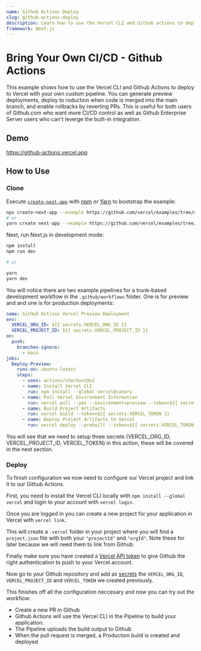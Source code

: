 ```yaml
---
name: Github Actions Deploy
slug: github-actions-deploy
description: Learn how to use the Vercel CLI and Github actions to deploy to Vercel with your own CICD
framework: Next.js
---
```


# Bring Your Own CI/CD - Github Actions

This example shows how to use the Vercel CLI and Github Actions to deploy to Vercel with your own custom pipeline. You can generate preview deployments, deploy to roduction when code is merged into the main branch, and enable rollbacks by reverting PRs. This is useful for both users of Github.com who want more CI/CD control as well as Github Enterprise Server users who can't leverge the built-in integration.

## Demo

https://github-actions.vercel.app

## How to Use

### Clone

Execute [`create-next-app`](https://github.com/vercel/next.js/tree/canary/packages/create-next-app) with [npm](https://docs.npmjs.com/cli/init) or [Yarn](https://yarnpkg.com/lang/en/docs/cli/create/) to bootstrap the example:

```bash
npx create-next-app --example https://github.com/vercel/examples/tree/main/ci-cd/github-actions
# or
yarn create next-app --example https://github.com/vercel/examples/tree/main/cd-cd/github-actions
```

Next, run Next.js in development mode:

```bash
npm install
npm run dev

# or

yarn
yarn dev
```

You will notice there are two example pipelines for a trunk-based development workflow in the `.github/workflows` folder. One is for preview and and one is for production deployments:

```yaml
name: GitHub Actions Vercel Preview Deployment
env:
  VERCEL_ORG_ID: ${{ secrets.VERCEL_ORG_ID }}
  VERCEL_PROJECT_ID: ${{ secrets.VERCEL_PROJECT_ID }}
on:
  push:
    branches-ignore:
      - main
jobs:
  Deploy-Preview:
    runs-on: ubuntu-latest
    steps:
      - uses: actions/checkout@v2
      - name: Install Vercel CLI
        run: npm install --global vercel@canary
      - name: Pull Vercel Environment Information
        run: vercel pull --yes --environment=preview --token=${{ secrets.VERCEL_TOKEN }}
      - name: Build Project Artifacts
        run: vercel build --token=${{ secrets.VERCEL_TOKEN }}
      - name: Deploy Project Artifacts to Vercel
        run: vercel deploy --prebuilt --token=${{ secrets.VERCEL_TOKEN }}
```

You will see that we need to setup three secrets (VERCEL_ORG_ID, VERCEL_PROJECT_ID, VERCEL_TOKEN) in this action, these will be covered in the next section.

### Deploy

To finish configuration we now need to configure our Vercel project and link it to our Github Actions.

First, you need to install the Vercel CLI locally with `npm install --global vercel` and login to your account with `vercel login`.

Once you are logged in you can create a new project for your application in Vercel with `vercel link`.

This will create a `.vercel` folder in your project where you will find a `project.json` file with both your `"projectId"` and `"orgId"`. Note these for later because we will need them to link from Github.

Finally make sure you have created a [Vercel API token](https://vercel.com/support/articles/how-do-i-use-a-vercel-api-access-token) to give Github the right authentication to push to your Vercel account.

Now go to your Github repository and add as [secrets](https://docs.github.com/en/actions/security-guides/encrypted-secrets) the `VERCEL_ORG_ID`, `VERCEL_PROJECT_ID` and `VERCEL_TOKEN` we created previously.

This finishes off all the configuration neccesary and now you can try out the workflow:

- Create a new PR in Github
- Github Actions will use the Vercel CLI in the Pipeline to build your application.
- The Pipeline uploads the build output to Github
- When the pull request is merged, a Production build is created and deployed
